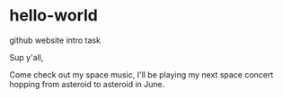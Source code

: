 # hello-world
github website intro task


Sup y'all,

Come check out my space music, I'll be playing my next space concert hopping from asteroid to asteroid in June. 
